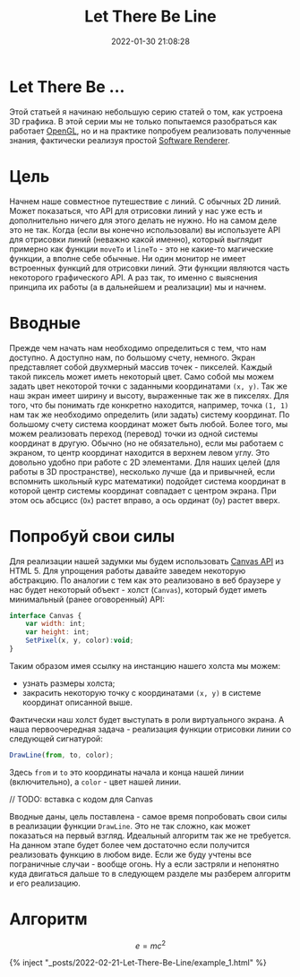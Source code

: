 ﻿---
title: Let There Be Line
date: 2022-01-30 21:08:28
mathjax: true
tags:
- Let There Be ...
- Computer Graphics
- CG
- Line
- Draw
- Bresenham
---

# Let There Be ...
Этой статьей я начинаю небольшую серию статей о том, как устроена 3D графика. В этой серии мы не
только попытаемся разобраться как работает [OpenGL](https://en.wikipedia.org/wiki/OpenGL), но и на
практике попробуем реализовать полученные знания, фактически реализуя простой
[Software Renderer](https://en.wikipedia.org/wiki/Software_rendering).

# Цель
Начнем наше совместное путешествие с линий. С обычных 2D линий. Может показаться,
что API для отрисовки линий у нас уже есть и дополнительно ничего для этого
делать не нужно. Но на самом деле это не так. Когда (если вы конечно использовали)
вы используете API для отрисовки линий (неважно какой именно), который выглядит
примерно как функции `moveTo` и `lineTo` - это не какие-то магические функции,
а вполне себе обычные. Ни один монитор не имеет встроенных функций для отрисовки линий. Эти функции
являются часть некоторого графического API. А раз так, то именно с выяснения принципа их работы
(а в дальнейшем и реализации) мы и начнем.

<!-- more -->

# Вводные
Прежде чем начать нам необходимо определиться с тем, что нам доступно. А доступно 
нам, по большому счету, немного. Экран представляет собой двухмерный массив точек - пикселей.
Каждый такой пиксель может иметь некоторый цвет. Само собой мы можем задать
цвет некоторой точки с заданными координатами `(x, y)`. Так же наш экран
имеет ширину и высоту, выраженные так же в пикселях. Для того, что бы понимать где конкретно
находится, например, точка `(1, 1)` нам так же необходимо определить (или задать)
систему координат. По большому счету система координат может быть любой. Более того, мы можем
реализовать переход (перевод) точки из одной системы координат в другую. Обычно (но не обязательно),
если мы работаем с экраном, то центр координат находится в верхнем левом углу. Это довольно удобно
при работе с 2D элементами. Для наших целей (для работы в 3D пространстве), несколько лучше
(да и привычней, если вспомнить школьный курс математики) подойдет система координат в которой центр
системы координат совпадает с центром экрана. При этом ось абсцисс (`Ox`) растет вправо, а ось ординат
(`Oy`) растет вверх.

# Попробуй свои силы
Для реализации нашей задумки мы будем использовать [Canvas API](https://developer.mozilla.org/en-US/docs/Web/API/Canvas_API)
из HTML 5. Для упрощения работы давайте заведем некоторую абстракцию. По аналогии с тем как это реализовано в веб
браузере у нас будет некоторый объект - холст (`Canvas`), который будет иметь минимальный (ранее оговоренный) API:
```js
interface Canvas {
    var width: int;
    var height: int;
    SetPixel(x, y, color):void;
}
```
Таким образом имея ссылку на инстанцию нашего холста мы можем:
- узнать размеры холста;
- закрасить некоторую точку с координатами `(x, y)` в системе координат описанной выше.

Фактически наш холст будет выступать в роли виртуального экрана. А наша первоочередная задача - реализация
функции отрисовки линии со следующей сигнатурой:
```js
DrawLine(from, to, color);
```

Здесь `from` и `to` это координаты начала и конца нашей линии (включительно), а `color` - цвет нашей линии.

// TODO: вставка с кодом для Canvas


Вводные даны, цель поставлена - самое время попробовать свои силы в реализации функции `DrawLine`.
Это не так сложно, как может показаться на первый взгляд. Идеальный алгоритм так же не требуется.
На данном этапе будет более чем достаточно если получится реализовать функцию в любом виде. Если же
буду учтены все пограничные случаи - вообще огонь. Ну а если застряли и непонятно куда двигаться дальше
то в следующем разделе мы разберем алгоритм и его реализацию.

# Алгоритм


$$\begin{equation} \label{eq1}
e=mc^2
\end{equation}$$










{% inject "_posts/2022-02-21-Let-There-Be-Line/example_1.html" %}

